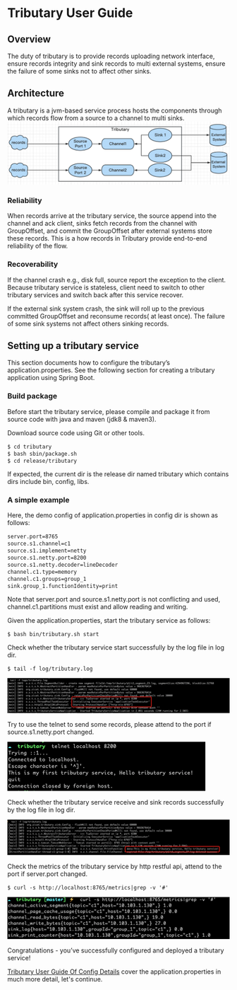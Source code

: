 # Tributary User Guide

## Overview

The duty of tributary is to provide records uploading network interface, ensure records integrity and sink records to
multi external systems, ensure the failure of some sinks not to affect other sinks.

## Architecture

A tributary is a jvm-based service process hosts the components through which records flow from a source to a channel to
multi sinks.
![image](picture/tributary.png)

### Reliability

When records arrive at the tributary service, the source append into the channel and ack client, sinks fetch records
from the channel with GroupOffset, and commit the GroupOffset after external systems store these records. This is a
how records in Tributary provide end-to-end reliability of the flow.

### Recoverability

If the channel crash e.g., disk full, source report the exception to the client. Because tributary service is stateless,
client need to switch to other tributary services and switch back after this service recover.

If the external sink system crash, the sink will roll up to the previous committed GroupOffset and reconsume records(
at least once). The failure of some sink systems not affect others sinking records.

## Setting up a tributary service

This section documents how to configure the tributary’s application.properties. See the following section for creating a
tributary application using Spring Boot.

### Build package

Before start the tributary service, please compile and package it from source code with java and maven (jdk8 & maven3).

Download source code using Git or other tools.

```shell
$ cd tributary
$ bash sbin/package.sh
$ cd release/tributary  
``` 

If expected, the current dir is the release dir named tributary which contains dirs include bin, config, libs.

### A simple example

Here, the demo config of application.properties in config dir is shown as follows:

```properties
server.port=8765
source.s1.channel=c1
source.s1.implement=netty
source.s1.netty.port=8200
source.s1.netty.decoder=lineDecoder
channel.c1.type=memory
channel.c1.groups=group_1
sink.group_1.functionIdentity=print
```

Note that server.port and source.s1.netty.port is not conflicting and used, channel.c1.partitions must exist and allow
reading and writing.

Given the application.properties, start the tributary service as follows:

```shell
$ bash bin/tributary.sh start
```

Check whether the tributary service start successfully by the log file in log dir.

```shell
$ tail -f log/tributary.log
```

![image](picture/start_success_log.png)

Try to use the telnet to send some records, please attend to the port if source.s1.netty.port changed.

![image](picture/telnet_client.png)

Check whether the tributary service receive and sink records successfully by the log file in log dir.

![image](picture/receive_success_log.png)

Check the metrics of the tributary service by http restful api, attend to the port if server.port changed.

```shell
$ curl -s http://localhost:8765/metrics|grep -v '#'
```

![image](picture/metrics_url.png)

Congratulations - you’ve successfully configured and deployed a tributary service!

[Tributary User Guide Of Config Details](user_guide_config_detail.md) cover the application.properties in much more
detail, let's continue.
